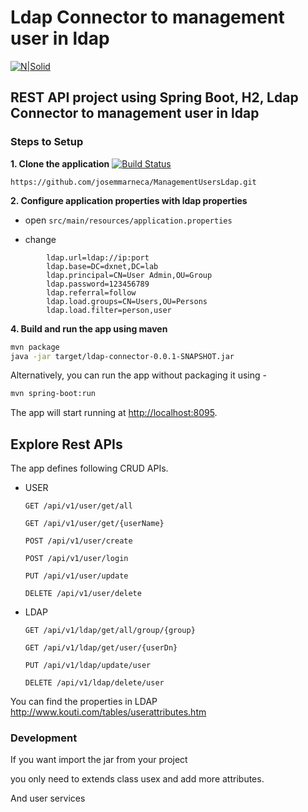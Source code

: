 # Ldap Connector to management user in ldap
[![N|Solid](http://www.dxnet.io/dxnet-logo.png)](https://dxnet.io)

## REST API project using Spring Boot, H2, Ldap Connector to management user in ldap

###  Steps to Setup
**1. Clone the application**
[![Build Status](https://travis-ci.org/joemccann/dillinger.svg?branch=master)](https://github.com/josemmarneca/ManagementUsersLdap.git)
```
https://github.com/josemmarneca/ManagementUsersLdap.git
```
**2. Configure application properties with ldap properties**

+ open `src/main/resources/application.properties`

+ change 
```  
        ldap.url=ldap://ip:port
        ldap.base=DC=dxnet,DC=lab
        ldap.principal=CN=User Admin,OU=Group
        ldap.password=123456789
        ldap.referral=follow
        ldap.load.groups=CN=Users,OU=Persons
        ldap.load.filter=person,user
```

**4. Build and run the app using maven**

```bash
mvn package
java -jar target/ldap-connector-0.0.1-SNAPSHOT.jar
```

Alternatively, you can run the app without packaging it using -

```bash
mvn spring-boot:run
```

The app will start running at <http://localhost:8095>.
## Explore Rest APIs

The app defines following CRUD APIs. 
 + USER 
    ```
    GET /api/v1/user/get/all
    
    GET /api/v1/user/get/{userName}
    
    POST /api/v1/user/create
    
    POST /api/v1/user/login
    
    PUT /api/v1/user/update
    
    DELETE /api/v1/user/delete
    ```

 + LDAP 
    ```
    GET /api/v1/ldap/get/all/group/{group}
    
    GET /api/v1/ldap/get/user/{userDn}
    
    PUT /api/v1/ldap/update/user
    
    DELETE /api/v1/ldap/delete/user

    ```
    

You can find the properties in LDAP
http://www.kouti.com/tables/userattributes.htm




 


### Development

If you want import the jar from your project

you only need to extends class usex and add more attributes.

And user services

 
